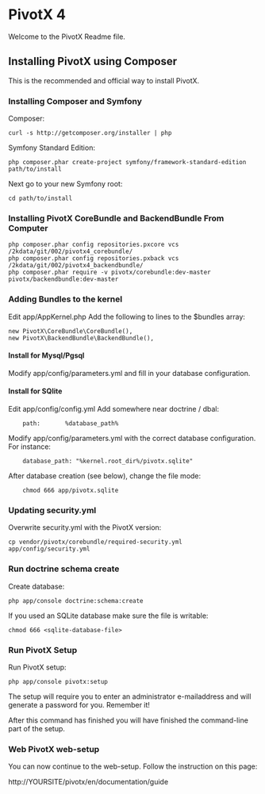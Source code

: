 PivotX 4
========

Welcome to the PivotX Readme file.



Installing PivotX using Composer
--------------------------------

This is the recommended and official way to install PivotX.


### Installing Composer and Symfony

Composer:

    curl -s http://getcomposer.org/installer | php

Symfony Standard Edition:

    php composer.phar create-project symfony/framework-standard-edition path/to/install

Next go to your new Symfony root:

    cd path/to/install


### Installing PivotX CoreBundle and BackendBundle From Computer

    php composer.phar config repositories.pxcore vcs /2kdata/git/002/pivotx4_corebundle/
    php composer.phar config repositories.pxback vcs /2kdata/git/002/pivotx4_backendbundle/
    php composer.phar require -v pivotx/corebundle:dev-master pivotx/backendbundle:dev-master


### Adding Bundles to the kernel

Edit app/AppKernel.php
Add the following to lines to the $bundles array:

    new PivotX\CoreBundle\CoreBundle(),
    new PivotX\BackendBundle\BackendBundle(),


#### Install for Mysql/Pgsql

Modify app/config/parameters.yml and fill in your database configuration.


#### Install for SQlite

Edit app/config/config.yml
Add somewhere near doctrine / dbal:

        path:       %database_path%

Modify app/config/parameters.yml with the correct database configuration. For instance:

        database_path: "%kernel.root_dir%/pivotx.sqlite"

After database creation (see below), change the file mode:

        chmod 666 app/pivotx.sqlite


### Updating security.yml

Overwrite security.yml with the PivotX version:

    cp vendor/pivotx/corebundle/required-security.yml  app/config/security.yml


### Run doctrine schema create

Create database:

    php app/console doctrine:schema:create

If you used an SQLite database make sure the file is writable:

    chmod 666 <sqlite-database-file>


### Run PivotX Setup

Run PivotX setup:

    php app/console pivotx:setup

The setup will require you to enter an administrator e-mailaddress and will
generate a password for you. Remember it!

After this command has finished you will have finished the command-line
part of the setup.


### Web PivotX web-setup

You can now continue to the web-setup. Follow the instruction on this page:

http://YOURSITE/pivotx/en/documentation/guide

